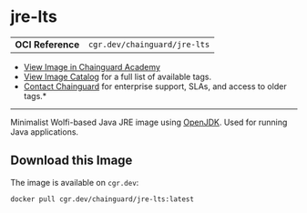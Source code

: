 <!--monopod:start-->
# jre-lts
| | |
| - | - |
| **OCI Reference** | `cgr.dev/chainguard/jre-lts` |


* [View Image in Chainguard Academy](https://edu.chainguard.dev/chainguard/chainguard-images/reference/jre-lts/overview/)
* [View Image Catalog](https://console.enforce.dev/images/catalog) for a full list of available tags.
* [Contact Chainguard](https://www.chainguard.dev/chainguard-images) for enterprise support, SLAs, and access to older tags.*

---
<!--monopod:end-->

<!--overview:start-->
Minimalist Wolfi-based Java JRE image using [OpenJDK](https://openjdk.org/projects/jdk/). Used for running Java applications.
<!--overview:end-->

<!--getting:start-->
## Download this Image
The image is available on `cgr.dev`:

```
docker pull cgr.dev/chainguard/jre-lts:latest
```
<!--getting:end-->

<!--body:start-->
<!--body:end-->
